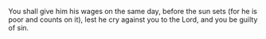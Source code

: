 You shall give him his wages on the same day, before the sun sets (for he is poor and counts on it), lest he cry against you to the Lord, and you be guilty of sin.
